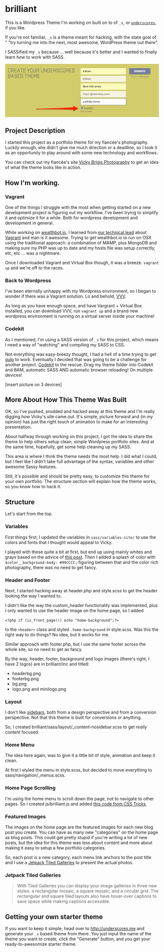 brilliant
===

This is a Wordpress Theme I'm working on built on to of `_s`, or [`underscores`](http://underscores.me/), if you like. 

If you're not familiar, `_s` is a theme meant for hacking, with the state goal of " "try turning me into the next, most awesome, WordPress theme out there". 

I SASSified my `_s` because ... well because it's better and I wanted to finally learn how to work with SASS.

![sassify _s](/pics-for-readme/sassify.png)

Project Description
------

I started this project as a portfolio theme for my fiancée's photography. Luckily enough, she didn't give me much direction or a deadline, so I took it as an opportunity to play around with some new technology and workflows.

You can check out my fiancée's site [Vicky Brigis Photography](http://vickybrigis.com) to get an idea of what the theme looks like in action.

How I'm working.
----

### Vagrant

One of the things I struggle with the most when getting started on a new development project is figuring out my workflow. I've been trying to simplify it and optimize it for a while. Both for wordpress development and development in general.

While working on [wealthbot.io](https://github.com/wealthbot-io/wealthbot), I learned from [our technical lead](https://github.com/vlad-ko) about [Vagrant](http://vagrantup.com) and man is it awesome. Trying to get wealthbot.io to run on OSX using the traditional approach: a combination of MAMP, plus MongoDB and making sure my PHP was up to date and my hosts file was setup correctly, etc, etc ... was a nightmare.

Once I downloaded Vagrant and Virtual Box though, it was a breeze. `vagrant up` and we're off to the races.

### Back to Wordpress

I've been eternally unhappy with my Wordpress environment, so I began to wonder if there was a Vagrant solution. Lo and behold, [VVV](https://github.com/Varying-Vagrant-Vagrants/VVV).

As long as you have enough space, and have Vargrant + Virtual Box installed, you can download VVV, run `vagrant up` and a brand new wordpress environment is running on a virtual server inside your machine!

### Codekit

As I mentioned, I'm using a SASS version of `_s` for this project, which means I need a way of "watching" and compiling my SASS to CSS. 

Not everything was easy-breezy thought, I had a hell of a time trying to get [gulp](http://gulpjs.com/) to work. Eventually I decided that was going to be a challenge for another project. [Codekit](https://incident57.com/codekit/) to the rescue. Drag my theme folder into Codekit and BAM, automatic SASS AND automatic browser reloading! On multiple devices! 

[insert picture on 3 devices]

More About How This Theme Was Built
----

OK, so I've pushed, prodded and hacked away at this theme and I'm really digging how Vicky's site came out. It's simple, picture forward and (in my opinion) has just the right touch of animation to make for an interesting presentation. 

About halfway through working on this project, I got the idea to share the theme to help others setup clean, simple Wordpress portfolio sites. And at the same time, hopefully, get some help cleaning up my SASS. 

This area is where I think the theme needs the most help. I did what I could, but I feel like I didn't take full advantage of the syntax, variables and other awesome Sassy features.

Still, it's possible and should be pretty easy, to customize this theme for your own portfolio. The structure section will explain how the theme works, so you know how to hack it.

Structure 
------

Let's start from the top. 

### Variables
First things first, I updated the variables in `sass/variables-site/` to use the colors and fonts that I thought would appeal to Vicky. 

I played with these quite a bit at first, but end up using mainly whites and grays based on the advice of [this post](https://medium.com/@erikdkennedy/7-rules-for-creating-gorgeous-ui-part-1-559d4e805cda). Then I added a splash of color with `$color__background-body: #99CCCC;` figuring between that and the color rich photography, there was no need to get fancy. 

### Header and Footer

Next, I started hacking away at header.php and style.scss to get the header looking the way I wanted to.

I didn't like the way the custom_header functionality was implemented, plus I only wanted to use the header image on the home page, so I added 

`<?php if (is_front_page()) echo "home-background";?>`

to the `<header>` class and styled `.home-background` in style.scss. Was this the right way to do things? No idea, but it works for me.

Similar approach with footer.php, but I use the same footer across the whole site, so no need to get as fancy. 

By the way, header, footer, background and logo images (there's right, I have 2 logos) are in brilliant/inc and titled: 

* headerbg.png
* footerbg.png
* bg.png
* logo.png and minilogo.png

### Layout

I don't like [sidebars](http://blog.videofruit.com/website-sidebar/), both from a design perspective and from a conversion perspective. Not that this theme is built for conversions or anything.

So, I created brilliant/sass/layout/_content-nosidebar.scss to get *really* content focused.

### Home Menu

The idea here again, was to give it a little bit of style, animation and keep it clean.

At first I styled the menu in style.scss, but decided to move everything to sass/navigation/_menus.scss. 

### Home Page Scrolling

I'm using the home menu to scroll down the page, not to navigate to other pages. So I created js/brilliant.js and added [this code from CSS Tricks](https://css-tricks.com/snippets/jquery/smooth-scrolling/).

### Featured Images

The images on the home page are the featured images for each new blog post you create. You can have as many new "categories" on the home page as blog posts. This could get pretty stupid if you're writing a lot of new posts, but the idea for this theme was less about content and more about making it easy to setup a few portfolio categories.

So, each post is a new category, each menu link anchors to the post title and I use a [Jetpack Tiled Galleries](http://jetpack.me/support/tiled-galleries/) to present the actual photos.

### Jetpack Tiled Galleries

> With Tiled Galleries you can display your image galleries in three new styles: a rectangular mosaic, a square mosaic, and a circular grid. The rectangular and square tiled layouts also have hover-over captions to save space while making captions accessible.

Getting your own starter theme
---------------

If you want to keep it simple, head over to http://underscores.me and generate your `_s` based theme from there. You just input the name of the theme you want to create, click the "Generate" button, and you get your ready-to-awesomize starter theme.

